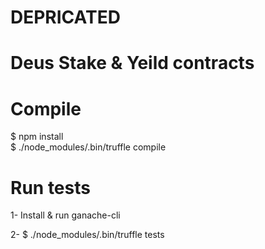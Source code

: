 # DEPRICATED
# Deus Stake & Yeild contracts

# Compile
$ npm install  
$ ./node_modules/.bin/truffle compile  

# Run tests  
1- Install & run ganache-cli  
  
2- $ ./node_modules/.bin/truffle tests  
